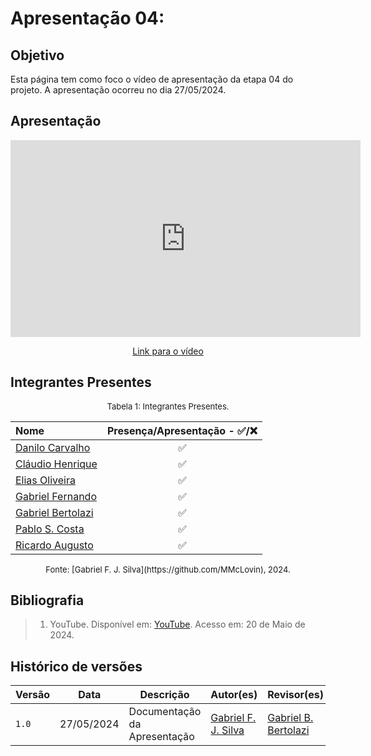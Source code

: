 # Apresentação 04:

## Objetivo
Esta página tem como foco o vídeo de apresentação da etapa 04 do projeto. A apresentação ocorreu no dia 27/05/2024.

## Apresentação

<iframe width="560" height="315" src="https://www.youtube.com/embed/R85iAyOF1lI?si=uN7ea4v4cL2I6YFN" title="YouTube video player" frameborder="0" allow="accelerometer; autoplay; clipboard-write; encrypted-media; gyroscope; picture-in-picture; web-share" referrerpolicy="strict-origin-when-cross-origin" allowfullscreen></iframe>

<p style="text-align: center">
    <a href="https://www.youtube.com/embed/R85iAyOF1lI?si=uN7ea4v4cL2I6YFN">Link para o vídeo</a>
</p>

## Integrantes Presentes

<font size="2"><p style="text-align: center">Tabela 1: Integrantes Presentes.</p></font>
<center markdown="1">

| Nome                                                                 | Presença/Apresentação - ✅/❌ |
|:---------------------------------------------------------------------|:-----------------------------:|
| [Danilo Carvalho](https://github.com/Danilo-Carvalho-Antunes)        | ✅                            |
| [Cláudio Henrique](https://github.com/claudiohsc)                    | ✅                            |
| [Elias Oliveira](https://github.com/EliasOliver21)                   | ✅                            |
| [Gabriel Fernando](https://github.com/MMcLovin)                      | ✅                            |
| [Gabriel Bertolazi](https://github.com/Bertolazi)                    | ✅                            |
| [Pablo S. Costa](https://github.com/pabloheika)                      | ✅                            |
| [Ricardo Augusto](https://www.github.com/avmricardo)                 | ✅                            |

</center>
<font size="2"><p style="text-align: center">
Fonte: [Gabriel F. J. Silva](https://github.com/MMcLovin), 2024.
</p></font>

## Bibliografia
> 1. YouTube. Disponível em: [YouTube](https://youtu.be/WN_XigQCYec). Acesso em: 20 de Maio de 2024.

## Histórico de versões
| Versão |   Data  | Descrição | Autor(es) | Revisor(es)
| ------ | ---- | ------ | ---------- | ---------- |
| `1.0` | 27/05/2024 | Documentação da Apresentação | [Gabriel F. J. Silva](https://github.com/MMcLovin) | [Gabriel B. Bertolazi](https://github.com/Bertolazi) |

